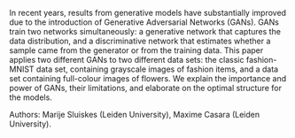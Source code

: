 In recent years, results from generative models have substantially improved due to the introduction of Generative Adversarial Networks (GANs). GANs train two networks simultaneously: a generative network that captures the data distribution, and a discriminative network that estimates whether a sample came from the generator or from the training data. This paper applies two different GANs to two different data sets: the classic fashion-MNIST data set, containing grayscale images of fashion items, and a data set containing full-colour images of flowers. We explain the importance and power of GANs, their limitations, and elaborate on the optimal structure for the models.

Authors: Marije Sluiskes (Leiden University), Maxime Casara (Leiden University).
